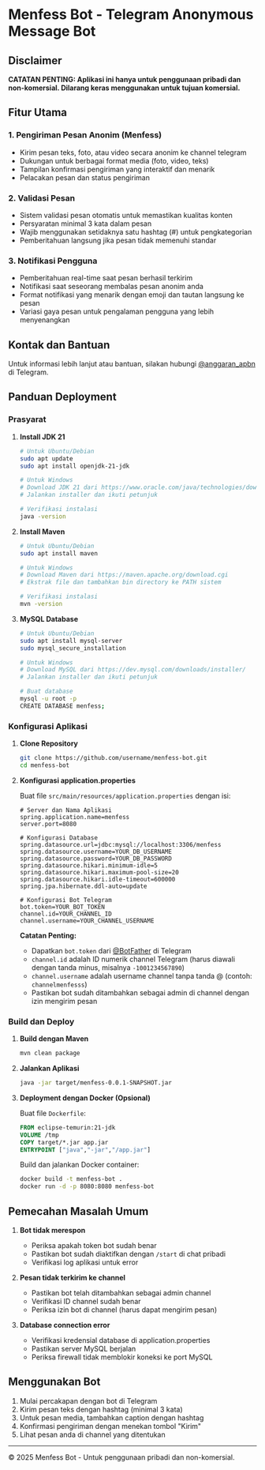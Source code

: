 # Menfess Bot - Telegram Anonymous Message Bot

## Disclaimer
**CATATAN PENTING: Aplikasi ini hanya untuk penggunaan pribadi dan non-komersial. Dilarang keras menggunakan untuk tujuan komersial.**

## Fitur Utama

### 1. Pengiriman Pesan Anonim (Menfess)
- Kirim pesan teks, foto, atau video secara anonim ke channel telegram
- Dukungan untuk berbagai format media (foto, video, teks)
- Tampilan konfirmasi pengiriman yang interaktif dan menarik
- Pelacakan pesan dan status pengiriman

### 2. Validasi Pesan
- Sistem validasi pesan otomatis untuk memastikan kualitas konten
- Persyaratan minimal 3 kata dalam pesan
- Wajib menggunakan setidaknya satu hashtag (#) untuk pengkategorian
- Pemberitahuan langsung jika pesan tidak memenuhi standar

### 3. Notifikasi Pengguna
- Pemberitahuan real-time saat pesan berhasil terkirim
- Notifikasi saat seseorang membalas pesan anonim anda
- Format notifikasi yang menarik dengan emoji dan tautan langsung ke pesan
- Variasi gaya pesan untuk pengalaman pengguna yang lebih menyenangkan

## Kontak dan Bantuan
Untuk informasi lebih lanjut atau bantuan, silakan hubungi [@anggaran_apbn](https://t.me/anggaran_apbn) di Telegram.

## Panduan Deployment

### Prasyarat

1. **Install JDK 21**
   ```bash
   # Untuk Ubuntu/Debian
   sudo apt update
   sudo apt install openjdk-21-jdk
   
   # Untuk Windows
   # Download JDK 21 dari https://www.oracle.com/java/technologies/downloads/#java21
   # Jalankan installer dan ikuti petunjuk
   
   # Verifikasi instalasi
   java -version
   ```

2. **Install Maven**
   ```bash
   # Untuk Ubuntu/Debian
   sudo apt install maven
   
   # Untuk Windows
   # Download Maven dari https://maven.apache.org/download.cgi
   # Ekstrak file dan tambahkan bin directory ke PATH sistem
   
   # Verifikasi instalasi
   mvn -version
   ```

3. **MySQL Database**
   ```bash
   # Untuk Ubuntu/Debian
   sudo apt install mysql-server
   sudo mysql_secure_installation
   
   # Untuk Windows
   # Download MySQL dari https://dev.mysql.com/downloads/installer/
   # Jalankan installer dan ikuti petunjuk
   
   # Buat database
   mysql -u root -p
   CREATE DATABASE menfess;
   ```

### Konfigurasi Aplikasi

1. **Clone Repository**
   ```bash
   git clone https://github.com/username/menfess-bot.git
   cd menfess-bot
   ```

2. **Konfigurasi application.properties**

   Buat file `src/main/resources/application.properties` dengan isi:

   ```properties
   # Server dan Nama Aplikasi
   spring.application.name=menfess
   server.port=8080
   
   # Konfigurasi Database
   spring.datasource.url=jdbc:mysql://localhost:3306/menfess
   spring.datasource.username=YOUR_DB_USERNAME
   spring.datasource.password=YOUR_DB_PASSWORD
   spring.datasource.hikari.minimum-idle=5
   spring.datasource.hikari.maximum-pool-size=20
   spring.datasource.hikari.idle-timeout=600000
   spring.jpa.hibernate.ddl-auto=update
   
   # Konfigurasi Bot Telegram
   bot.token=YOUR_BOT_TOKEN
   channel.id=YOUR_CHANNEL_ID
   channel.username=YOUR_CHANNEL_USERNAME
   ```

   **Catatan Penting:**
    - Dapatkan `bot.token` dari [@BotFather](https://t.me/botfather) di Telegram
    - `channel.id` adalah ID numerik channel Telegram (harus diawali dengan tanda minus, misalnya `-1001234567890`)
    - `channel.username` adalah username channel tanpa tanda @ (contoh: `channelmenfesss`)
    - Pastikan bot sudah ditambahkan sebagai admin di channel dengan izin mengirim pesan

### Build dan Deploy

1. **Build dengan Maven**
   ```bash
   mvn clean package
   ```

2. **Jalankan Aplikasi**
   ```bash
   java -jar target/menfess-0.0.1-SNAPSHOT.jar
   ```

3. **Deployment dengan Docker (Opsional)**

   Buat file `Dockerfile`:
   ```dockerfile
   FROM eclipse-temurin:21-jdk
   VOLUME /tmp
   COPY target/*.jar app.jar
   ENTRYPOINT ["java","-jar","/app.jar"]
   ```

   Build dan jalankan Docker container:
   ```bash
   docker build -t menfess-bot .
   docker run -d -p 8080:8080 menfess-bot
   ```

## Pemecahan Masalah Umum

1. **Bot tidak merespon**
    - Periksa apakah token bot sudah benar
    - Pastikan bot sudah diaktifkan dengan `/start` di chat pribadi
    - Verifikasi log aplikasi untuk error

2. **Pesan tidak terkirim ke channel**
    - Pastikan bot telah ditambahkan sebagai admin channel
    - Verifikasi ID channel sudah benar
    - Periksa izin bot di channel (harus dapat mengirim pesan)

3. **Database connection error**
    - Verifikasi kredensial database di application.properties
    - Pastikan server MySQL berjalan
    - Periksa firewall tidak memblokir koneksi ke port MySQL

## Menggunakan Bot

1. Mulai percakapan dengan bot di Telegram
2. Kirim pesan teks dengan hashtag (minimal 3 kata)
3. Untuk pesan media, tambahkan caption dengan hashtag
4. Konfirmasi pengiriman dengan menekan tombol "Kirim"
5. Lihat pesan anda di channel yang ditentukan

---

© 2025 Menfess Bot - Untuk penggunaan pribadi dan non-komersial.
